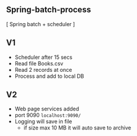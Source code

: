 ## Spring-batch-process
[ Spring batch + scheduler ]

## V1
* Scheduler after 15 secs
* Read file Books.csv
* Read 2 records at once
* Process and add to local DB

## V2
* Web page services added
* port 9090
``localhost:9090/``
* Logging will save in file 
  * if size max 10 MB it will auto save to archive

